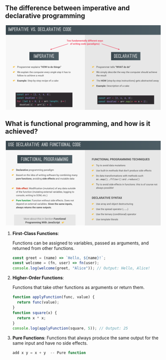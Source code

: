 ## The difference between imperative and declarative programming

<p align="center">
  <img src="../images/imperativeDeclarative.png" alt="alt-text" width="500"/>
</p>

## What is functional programming, and how is it achieved?

<p align="center">
  <img src="../images/functionalProgramming.png" alt="alt-text" width="500"/>
</p>

1.  **First-Class Functions**:

    Functions can be assigned to variables, passed as arguments, and returned from other functions.

    ```js
    const greet = (name) => `Hello, ${name}!`;
    const welcome = (fn, user) => fn(user);
    console.log(welcome(greet, "Alice")); // Output: Hello, Alice!
    ```

2.  **Higher-Order Functions**:

    Functions that take other functions as arguments or return them.

    ```js
    function applyFunction(func, value) {
      return func(value);
    }
    function square(x) {
      return x * x;
    }
    console.log(applyFunction(square, 5)); // Output: 25
    ```

3.  **Pure Functions**:
    Functions that always produce the same output for the same input and have no side effects.

    ```js
    add x y = x + y  -- Pure function
    ```
